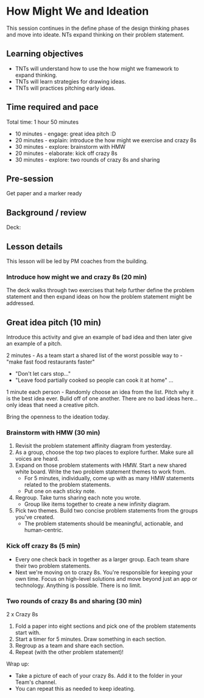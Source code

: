 # How Might We and Ideation

This session continues in the define phase of the design thinking phases and move into ideate. NTs expand thinking on their problem statement.

## Learning objectives

* TNTs will understand how to use the how might we framework to expand thinking.
* TNTs will learn strategies for drawing ideas.
* TNTs will practices pitching early ideas.

## Time required and pace

Total time: 1 hour 50 minutes

* 10 minutes - engage: great idea pitch :D
* 20 minutes - explain: introduce the how might we exercise and crazy 8s
* 30 minutes - explore: brainstorm with HMW
* 20 minutes - elaborate: kick off crazy 8s
* 30 minutes - explore: two rounds of crazy 8s and sharing

## Pre-session

Get paper and a marker ready

## Background / review

Deck:

## Lesson details

This lesson will be led by PM coaches from the building.

### Introduce how might we and crazy 8s (20 min)

The deck walks through two exercises that help further define the problem statement and then expand ideas on how the problem statement might be addressed.

## Great idea pitch (10 min)

Introduce this activity and give an example of bad idea and then later give an example of a pitch.

2 minutes - As a team start a shared list of the worst possible way to - "make fast food restaurants faster"

* "Don't let cars stop..."
* "Leave food partially cooked so people can cook it at home"
...

1 minute each person - Randomly choose an idea from the list. Pitch why it is the best idea ever. Bulid off of one another. There are no bad ideas here... only ideas that need a creative pitch.

Bring the openness to the ideation today.

### Brainstorm with HMW (30 min)

1. Revisit the problem statement affinity diagram from yesterday.
2. As a group, choose the top two places to explore further. Make sure all voices are heard.
3. Expand on those problem statements with HMW. Start a new shared white board. Write the two problem statement themes to work from.
    * For 5 minutes, individually, come up with as many HMW statements related to the problem statements.
    * Put one on each sticky note.
4. Regroup. Take turns sharing each note you wrote.
    * Group like items together to create a new infinity diagram.
5. Pick two themes. Build two concise problem statements from the groups you've created.
    * The problem statements should be meaningful, actionable, and human-centric.

### Kick off crazy 8s (5 min)

* Every one check back in together as a larger group. Each team share their two problem statements.
* Next we're moving on to crazy 8s. You're responsible for keeping your own time. Focus on high-level solutions and move beyond just an app or technology. Anything is possible. There is no limit.

### Two rounds of crazy 8s and sharing (30 min)

2 x Crazy 8s

1. Fold a paper into eight sections and pick one of the problem statements start with.
2. Start a timer for 5 minutes. Draw something in each section.
3. Regroup as a team and share each section.
4. Repeat (with the other problem statement)!

Wrap up:

* Take a picture of each of your crazy 8s. Add it to the folder in your Team's channel.
* You can repeat this as needed to keep ideating.